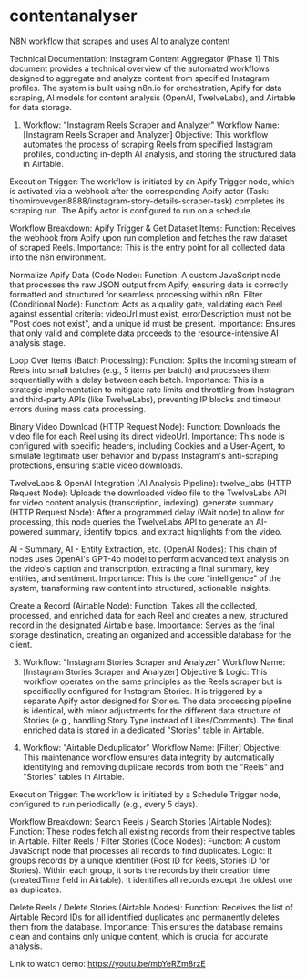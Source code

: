 # contentanalyser
N8N workflow that scrapes and uses AI to analyze content

Technical Documentation: Instagram Content Aggregator (Phase 1)
This document provides a technical overview of the automated workflows designed to aggregate and analyze content from specified Instagram profiles. The system is built using n8n.io for orchestration, Apify for data scraping, AI models for content analysis (OpenAI, TwelveLabs), and Airtable for data storage.

1. Workflow: "Instagram Reels Scraper and Analyzer"
Workflow Name: [Instagram Reels Scraper and Analyzer]
Objective:
This workflow automates the process of scraping Reels from specified Instagram profiles, conducting in-depth AI analysis, and storing the structured data in Airtable.

Execution Trigger:
The workflow is initiated by an Apify Trigger node, which is activated via a webhook after the corresponding Apify actor (Task: tihomirovevgen8888/instagram-story-details-scraper-task) completes its scraping run. The Apify actor is configured to run on a schedule.

Workflow Breakdown:
Apify Trigger & Get Dataset Items:
Function: Receives the webhook from Apify upon run completion and fetches the raw dataset of scraped Reels.
Importance: This is the entry point for all collected data into the n8n environment.

Normalize Apify Data (Code Node):
Function: A custom JavaScript node that processes the raw JSON output from Apify, ensuring data is correctly formatted and structured for seamless processing within n8n.
Filter (Conditional Node):
Function: Acts as a quality gate, validating each Reel against essential criteria: videoUrl must exist, errorDescription must not be "Post does not exist", and a unique id must be present.
Importance: Ensures that only valid and complete data proceeds to the resource-intensive AI analysis stage.

Loop Over Items (Batch Processing):
Function: Splits the incoming stream of Reels into small batches (e.g., 5 items per batch) and processes them sequentially with a delay between each batch.
Importance: This is a strategic implementation to mitigate rate limits and throttling from Instagram and third-party APIs (like TwelveLabs), preventing IP blocks and timeout errors during mass data processing.

Binary Video Download (HTTP Request Node):
Function: Downloads the video file for each Reel using its direct videoUrl.
Importance: This node is configured with specific headers, including Cookies and a User-Agent, to simulate legitimate user behavior and bypass Instagram's anti-scraping protections, ensuring stable video downloads.

TwelveLabs & OpenAI Integration (AI Analysis Pipeline):
twelve_labs (HTTP Request Node): Uploads the downloaded video file to the TwelveLabs API for video content analysis (transcription, indexing).
generate summary (HTTP Request Node): After a programmed delay (Wait node) to allow for processing, this node queries the TwelveLabs API to generate an AI-powered summary, identify topics, and extract highlights from the video.

AI - Summary, AI - Entity Extraction, etc. (OpenAI Nodes): This chain of nodes uses OpenAI's GPT-4o model to perform advanced text analysis on the video's caption and transcription, extracting a final summary, key entities, and sentiment.
Importance: This is the core "intelligence" of the system, transforming raw content into structured, actionable insights.

Create a Record (Airtable Node):
Function: Takes all the collected, processed, and enriched data for each Reel and creates a new, structured record in the designated Airtable base.
Importance: Serves as the final storage destination, creating an organized and accessible database for the client.

3. Workflow: "Instagram Stories Scraper and Analyzer"
Workflow Name: [Instagram Stories Scraper and Analyzer]
Objective & Logic:
This workflow operates on the same principles as the Reels scraper but is specifically configured for Instagram Stories.
It is triggered by a separate Apify actor designed for Stories.
The data processing pipeline is identical, with minor adjustments for the different data structure of Stories (e.g., handling Story Type instead of Likes/Comments).
The final enriched data is stored in a dedicated "Stories" table in Airtable.

5. Workflow: "Airtable Deduplicator"
Workflow Name: [Filter]
Objective:
This maintenance workflow ensures data integrity by automatically identifying and removing duplicate records from both the "Reels" and "Stories" tables in Airtable.

Execution Trigger:
The workflow is initiated by a Schedule Trigger node, configured to run periodically (e.g., every 5 days).

Workflow Breakdown:
Search Reels / Search Stories (Airtable Nodes):
Function: These nodes fetch all existing records from their respective tables in Airtable.
Filter Reels / Filter Stories (Code Nodes):
Function: A custom JavaScript node that processes all records to find duplicates.
Logic:
It groups records by a unique identifier (Post ID for Reels, Stories ID for Stories).
Within each group, it sorts the records by their creation time (createdTime field in Airtable).
It identifies all records except the oldest one as duplicates.

Delete Reels / Delete Stories (Airtable Nodes):
Function: Receives the list of Airtable Record IDs for all identified duplicates and permanently deletes them from the database.
Importance: This ensures the database remains clean and contains only unique content, which is crucial for accurate analysis.

Link to watch demo: https://youtu.be/mbYeRZm8rzE
